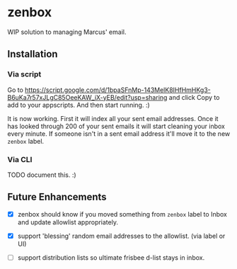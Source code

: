# zenbox

WIP solution to managing Marcus' email.

## Installation

### Via script

Go to https://script.google.com/d/1bpaSFnMp-143MelK8IHfHmHKg3-B6uKa7r57xJLgC85OeeKAW_iX-yEB/edit?usp=sharing and click Copy to add to your appscripts. And then start running. :)

It is now working. First it will index all your sent email addresses. Once it has looked through 200 of your sent emails it will start cleaning your inbox every minute. If someone isn't in a sent email address it'll move it to the new `zenbox` label.

### Via CLI

TODO document this. :)

## Future Enhancements

- [x] zenbox should know if you moved something from `zenbox` label to Inbox and update allowlist appropriately.
- [x] support 'blessing' random email addresses to the allowlist. (via label or UI)
- [ ] support distribution lists so ultimate frisbee d-list stays in inbox.

